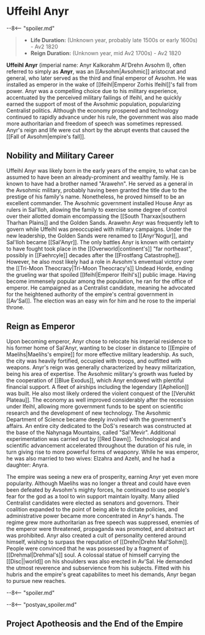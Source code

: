 # Uffeihl Anyr

--8<-- "spoiler.md"

> - **Life Duration:** (Unknown year, probably late 1500s or early 1600s) - Av2 1820
> - **Reign Duration:** (Unknown year, mid Av2 1700s) - Av2 1820

**Uffeihl Anyr** (imperial name: Anyr Kalkorahm Al'Drehn Avsohm I), often referred to simply as **Anyr**, was an [[Avsohm|Avsohmic]] aristocrat and general, who later served as the third and final emperor of Avsohm. He was installed as emperor in the wake of [[Ifeihl|Emperor Zorhis Ifeihl]]'s fall from power. Anyr was a compelling choice due to his military experience, accentuated by the perceived military failings of Ifeihl, and he quickly earned the support of most of the Avsohmic population, popularizing Centralist politics. Although the economy prospered and technology continued to rapidly advance under his rule, the government was also made more authoritarian and freedom of speech was sometimes repressed. Anyr's reign and life were cut short by the abrupt events that caused the [[Fall of Avsohm|empire's fall]].

## Nobility and Military Career

Uffeihl Anyr was likely born in the early years of the empire, to what can be assumed to have been an already-prominent and wealthy family. He is known to have had a brother named "Arawehn". He served as a general in the Avsohmic military, probably having been granted the title due to the prestige of his family's name. Nonetheless, he proved himself to be an excellent commander. The Avsohmic government installed House Anyr as rulers in Sal'Iloh, allowing the family to exercise some degree of control over their allotted domain encompassing the [[South Tharxax|southern Tharhan Plains]] and the Golden Sands. Arawehn Anyr was frequently left to govern while Uffeihl was preoccupied with military campaigns. Under the new leadership, the Golden Sands were renamed to [[Anyr'Nogur]], and Sal'Iloh became [[Sal'Anyr]]. The only battles Anyr is known with certainty to have fought took place in the [[Overworld|continent's]] "far northeast", possibly in [[Faehrcyle]] decades after the [[Frostfang Catastrophe]]. However, he also most likely had a role in Avsohm's enventual victory over the [[Tri-Moon Theocracy|Tri-Moon Theocracy's]] Undead Horde, ending the grueling war that spoiled [[Ifeihl|Emperor Ifeihl's]] public image. Having become immensely popular among the population, he ran for the office of emperor. He campaigned as a Centralist candidate, meaning he advocated for the heightened authority of the empire's central government in [[Av'Sal]]. The election was an easy win for him and he rose to the imperial throne.

## Reign as Emperor

Upon becoming emperor, Anyr chose to relocate his imperial residence to his former home of Sal'Anyr, wanting to be closer in distance to [[Empire of Maelihs|Maelihs's empire]] for more effective military leadership. As such, the city was heavily fortified, occupied with troops, and outfitted with weapons. Anyr's reign was generally characterized by heavy militarization, being his area of expertise. The Avsohmic military's growth was fueled by the cooperation of [[Blue Exodus]], which Anyr endowed with plentiful financial support. A fleet of airships including the legendary [[Aphelion]] was built. He also most likely ordered the violent conquest of the [[Veruhkt Plateau]]. The economy as well improved considerably after the recession under Ifeihl, allowing more government funds to be spent on scientific research and the development of new technology. The Avsohmic Department of Science became deeply involved with the government's affairs. An entire city dedicated to the DoS's research was constructed at the base of the Nahynaga Mountains, called "Sal'Mevir". Additional experimentation was carried out by [[Red Dawn]]. Technological and scientific advancement accelerated throughout the duration of his rule, in turn giving rise to more powerful forms of weaponry. While he was emperor, he was also married to two wives: Elzahra and Azehl, and he had a daughter: Anyra.

The empire was seeing a new era of prosperity, earning Anyr yet even more popularity. Although Maelihs was no longer a threat and could have even been defeated by Avsohm's mighty forces, he continued to use people's fear for the god as a tool to win support maintain loyalty. Many allied Centralist candidates were elected as senators and governors. Their coalition expanded to the point of being able to dictate policies, and administrative power became more concentrated in Anyr's hands. The regime grew more authoritarian as free speech was suppressed, enemies of the emperor were threatened, propaganda was promoted, and abstract art was prohibited. Anyr also created a cult of personality centered around himself, wishing to surpass the reputation of [[Drehn|Drehn Mal'Sohm]]. People were convinced that he was possessed by a fragment of [[Drehmal|Drehmal's]] soul. A colossal statue of himself carrying the [[Disc||world]] on his shoulders was also erected in Av'Sal. He demanded the utmost reverence and subservience from his subjects. Fitted with his hubris and the empire's great capabilites to meet his demands, Anyr began to pursue new reaches.

--8<-- "spoiler.md"

--8<-- "postyav_spoiler.md"

## Project Apotheosis and the End of the Empire
